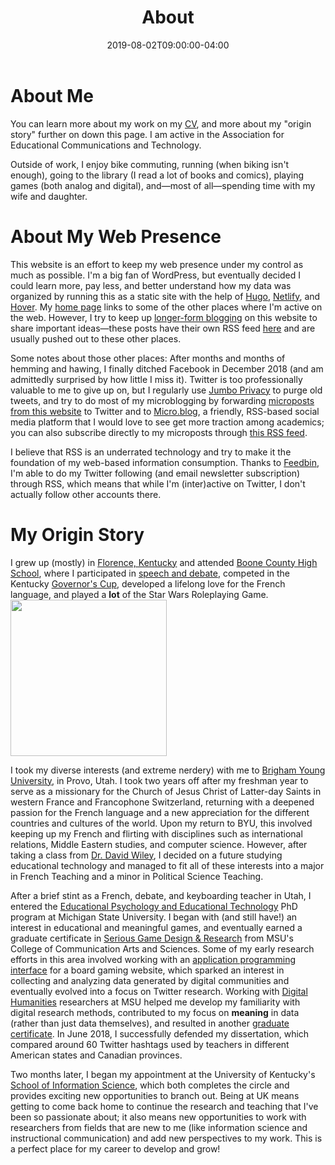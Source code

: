 ﻿---
title: "About"
date: 2019-08-02T09:00:00-04:00
draft: false
---

# About Me

You can learn more about my work on my [CV](https://spencergreenhalgh.com/cv/), and more about my "origin story" further on down this page. I am active in the Association for Educational Communications and Technology.

Outside of work, I enjoy bike commuting, running (when biking isn't enough), going to the library (I read a lot of books and comics), playing games (both analog and digital), and—most of all—spending time with my wife and daughter.

# About My Web Presence

This website is an effort to keep my web presence under my control as much as possible. I'm a big fan of WordPress, but eventually decided I could learn more, pay less, and better understand how my data was organized by running this as a static site with the help of [Hugo](https://gohugo.io/), [Netlify](https://www.netlify.com/), and [Hover](https://www.hover.com). My [home page](https://spencergreenhalgh.com/) links to some of the other places where I'm active on the web. However, I try to keep up [longer-form blogging](https://spencergreenhalgh.com/categories/macro/) on this website to share important ideas—these posts have their own RSS feed [here](https://spencergreenhalgh.com/categories/macro/index.xml) and are usually pushed out to these other places.

Some notes about those other places: After months and months of hemming and hawing, I finally ditched Facebook in December 2018 (and am admittedly surprised by how little I miss it). Twitter is too professionally valuable to me to give up on, but I regularly use [Jumbo Privacy](https://www.jumboprivacy.com/) to purge old tweets, and try to do most of my microblogging by forwarding [microposts from this website](https://spencergreenhalgh.com/categories/micro/) to Twitter and to [Micro.blog](https://micro.blog/), a friendly, RSS-based social media platform that I would love to see get more traction among academics; you can also subscribe directly to my microposts through [this RSS feed](https://spencergreenhalgh.com/categories/micro/).

I believe that RSS is an underrated technology and try to make it the foundation of my web-based information consumption. Thanks to [Feedbin](https://feedbin.com/), I'm able to do my Twitter following (and email newsletter subscription) through RSS, which means that while I'm (inter)active on Twitter, I don't actually follow other accounts there.

# My Origin Story

I grew up (mostly) in [Florence, Kentucky](https://en.wikipedia.org/wiki/Florence,_Kentucky) and attended [Boone County High School](https://www.boone.k12.ky.us/1/Home), where I participated in [speech and debate](https://khssl.org/), competed in the Kentucky [Governor's Cup](https://www.kaac.com/governors-cup), developed a lifelong love for the French language, and played a **lot** of the Star Wars Roleplaying Game.
<img src="https://duckduckgo.com/?q=florence+y%27all&t=h_&iar=images&iax=images&ia=images&iai=http%3A%2F%2Fwww.roadsideamerica.com%2Fattract%2Fimages%2Fky%2FKYFLOyall_kitsa2.jpg" height = 250>

I took my diverse interests (and extreme nerdery) with me to [Brigham Young University](https://www.byu.edu/), in Provo, Utah. I took two years off after my freshman year to serve as a missionary for the Church of Jesus Christ of Latter-day Saints in western France and Francophone Switzerland, returning with a deepened passion for the French language and a new appreciation for the different countries and cultures of the world. Upon my return to BYU, this involved keeping up my French and flirting with disciplines such as international relations, Middle Eastern studies, and computer science. However, after taking a class from [Dr. David Wiley](https://davidwiley.org/), I decided on a future studying educational technology and managed to fit all of these interests into a major in French Teaching and a minor in Political Science Teaching.

After a brief stint as a French, debate, and keyboarding teacher in Utah, I entered the [Educational Psychology and Educational Technology](http://education.msu.edu/cepse/ed-tech/) PhD program at Michigan State University. I began with (and still have!) an interest in educational and meaningful games, and eventually earned a graduate certificate in [Serious Game Design & Research](https://reg.msu.edu/AcademicPrograms/ProgramDetail.aspx?Program=1497) from MSU's College of Communication Arts and Sciences. Some of my early research efforts in this area involved working with an [application programming interface](https://en.wikipedia.org/wiki/Application_programming_interface) for a board gaming website, which sparked an interest in collecting and analyzing data generated by digital communities and eventually evolved into a focus on Twitter research. Working with [Digital Humanities](http://digitalhumanities.msu.edu/) researchers at MSU helped me develop my familiarity with digital research methods, contributed to my focus on **meaning** in data (rather than just data themselves), and resulted in another [graduate certificate](http://digitalhumanities.msu.edu/graduate-certificate/). In June 2018, I successfully defended my dissertation, which compared around 60 Twitter hashtags used by teachers in different American states and Canadian provinces.

Two months later, I began my appointment at the University of Kentucky's [School of Information Science](http://ci.uky.edu/sis/), which both completes the circle and provides exciting new opportunities to branch out. Being at UK means getting to come back home to continue the research and teaching that I've been so passionate about; it also means new opportunities to work with researchers from fields that are new to me (like information science and instructional communication) and add new perspectives to my work. This is a perfect place for my career to develop and grow!
